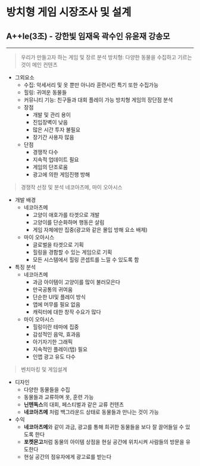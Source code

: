 # 방치형 게임 시장조사 및 설계
## A++le(3조) - 강한빛 임재욱 곽수인 유윤재 강송모
---
> 우리가 만들고자 하는 게임 및 장르 분석
> 방치형: 다양한 동물을 수집하고 기르는 것이 메인 컨텐츠
- 그외요소
    - 수집: 악세서리 및 옷 뿐만 아니라 훈련시킨 특기 또한 수집가능
    - 힐링: 귀여운 동물들
    - 커뮤니티 기능: 친구들과 대회 플레이 가능
방치형 게임의 장단점 분석
    - 장점
        - 개발 및 관리 용이
        - 진입장벽이 낮음
        - 많은 시간 투자 불필요
        - 장기간 사용자 많음
    - 단점
        - 경쟁작 다수
        - 지속적 업데이트 필요
        - 게임의 단조로움
        - 광고에 의한 게임진행 방해
> 경쟁작 선정 및 분석
네코아츠메, 마이 오아시스
- 개발 배경
    - 네코아츠메
        - 고양이 애호가를 타겟으로 개발
        - 고양이를 단순화하며 행동은 살림
        - 게임 자체에만 집중(광고와 같은 몰입 방해 요소 배제)
    - 마이 오아시스
        - 글로벌을 타겟으로 기획
        - 힐링을 경함할 수 있는 게임으로 기획
        - 모든 시스템에서 힐링 콘셉트를 느낄 수 있도록 함
- 특징 분석
    - 네코아츠메
        - 과금 아이템이 고양이를 많이 불러모은다
        - 만국공통의 귀여움
        - 단순한 UI및 플레이 방식
        - 앱에 머무를 필요 없음
        - 캐릭터에 대한 창작 수요가 많다
    - 마이 오아시스
        - 힐링이란 테마에 집중
        - 감성적인 음악, 효과음
        - 아기자기한 그래픽
        - 지속적인 플레이(탭) 필요
        - 인앱 광고 유도 다수
> 벤치마킹 및 게임설계
- 디자인
    - 다양한 동물들을 수집
    - 동물들과 교류하며 옷, 훈련 가능
    - **닌텐독스**의 대회, 페스티벌과 같은 교류 컨텐츠
    - **네코아츠메** 처럼 백그라운드 상태로 동물들과 만나는 것이 가능
- 수익
    - **네코아츠메**와 같이 과금, 광고를 통해 희귀한 동물들을 보다 잘 끌어들일 수 있도록 한다
    - **포켓몬고**처럼 동물의 아이템 상점을 현실 공간에 위치시켜 사람들의 방문을 유도한다
    - 현실 공간의 점유자에게 광고료를 받는다
